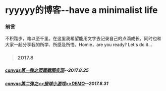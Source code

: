 # ryyyyy的博客--have a minimalist life
### 前言
不积跬步，难以至千里。在这里我希望能用文字去记录自己的点滴成长，同时也和大家一起分享我的所学、所感及所悟。Homie，are you ready? Let's do it...

> ### 2017.8
##### [canvas第一弹之页面截图实现](https://github.com/ry928330/screenShot)--2017.8.25
##### [canvas第二弹之<<接球小游戏>>DEMO](https://github.com/ry928330/ballGame)--2017.8.31

